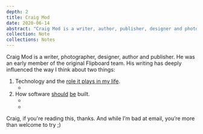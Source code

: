 ```yaml
---
depth: 2
title: Craig Mod
date: 2020-06-14
abstract: "Craig Mod is a writer, author, publisher, designer and photographer. His writing has deeply influenced the way I think about technology and the role it plays in my life."
collection: Note
collections: Notes
---
```

Craig Mod is a writer, photographer, designer, author and publisher. He was an early member of the original Flipboard team. His writing has deeply influenced the way I think about two things:
1. Technology and the [role it plays in my life](https://craigmod.com/essays/offscreen_interview/). 
    - <inter-link href='work-at-a-scale-that-resonates-with-you' space-before="false"></inter-link>
2. How software [should](https://craigmod.com/essays/fast_software/) [be](https://craigmod.com/essays/software_slump/) built.
    - <inter-link href="good-software" space-before="false"></inter-link>
    - <inter-link href="good-software-is-fast" space-before="false"></inter-link>

Craig, if you're reading this, thanks. And while I’m bad at email, you’re more than welcome to try ;)